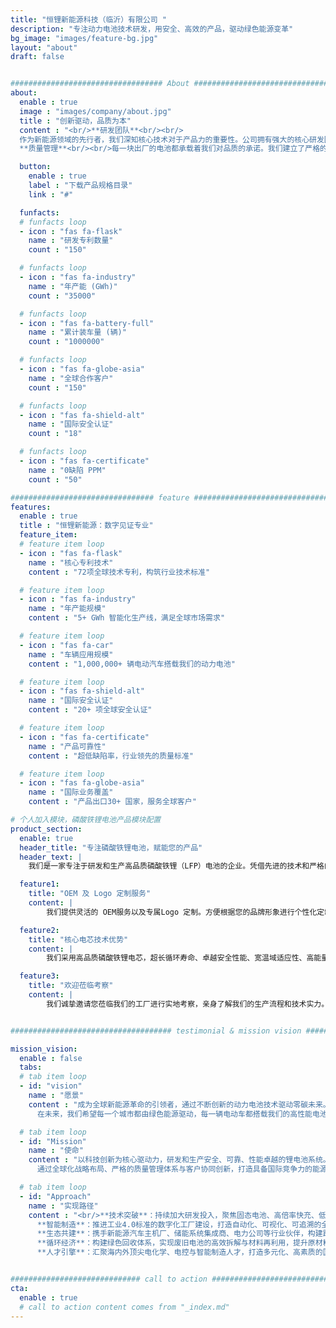 ```yaml
---
title: "恒锂新能源科技（临沂）有限公司 "
description: "专注动力电池技术研发，用安全、高效的产品，驱动绿色能源变革"
bg_image: "images/feature-bg.jpg"
layout: "about"
draft: false


################################## About #####################################
about:
  enable : true
  image : "images/company/about.jpg"
  title : "创新驱动，品质为本"
  content : "<br/>**研发团队**<br/><br/>
  作为新能源领域的先行者，我们深知核心技术对于产品力的重要性。公司拥有强大的核心研发团队，汇聚行业顶尖专家，致力于锂电池前沿技术的探索与创新。我们凭借自主知识产权和多项专利技术，确保产品始终走在行业前沿<br/><br/>
  **质量管理**<br/><br/>每一块出厂的电池都承载着我们对品质的承诺。我们建立了严格的质量管理体系，从原材料采购、电芯筛选到生产组装，再到出厂前的多重检测，每一步都精益求精，确保为您提供性能卓越、安全可靠的高品质电池产品。"

  button:
    enable : true
    label : "下载产品规格目录"
    link : "#"

  funfacts:
  # funfacts loop
  - icon : "fas fa-flask"
    name : "研发专利数量"
    count : "150"

  # funfacts loop
  - icon : "fas fa-industry"
    name : "年产能 (GWh)"
    count : "35000"

  # funfacts loop
  - icon : "fas fa-battery-full"
    name : "累计装车量 (辆)"
    count : "1000000"

  # funfacts loop
  - icon : "fas fa-globe-asia"
    name : "全球合作客户"
    count : "150"

  # funfacts loop
  - icon : "fas fa-shield-alt"
    name : "国际安全认证"
    count : "18"

  # funfacts loop
  - icon : "fas fa-certificate"
    name : "0缺陷 PPM"
    count : "50"

################################ feature #####################################
features:
  enable : true
  title : "恒锂新能源：数字见证专业"
  feature_item:
  # feature item loop
  - icon : "fas fa-flask"
    name : "核心专利技术"
    content : "72项全球技术专利，构筑行业技术标准"

  # feature item loop
  - icon : "fas fa-industry"
    name : "年产能规模"
    content : "5+ GWh 智能化生产线，满足全球市场需求"

  # feature item loop
  - icon : "fas fa-car"
    name : "车辆应用规模"
    content : "1,000,000+ 辆电动汽车搭载我们的动力电池"

  # feature item loop
  - icon : "fas fa-shield-alt"
    name : "国际安全认证"
    content : "20+ 项全球安全认证"

  # feature item loop
  - icon : "fas fa-certificate"
    name : "产品可靠性"
    content : "超低缺陷率，行业领先的质量标准"

  # feature item loop
  - icon : "fas fa-globe-asia"
    name : "国际业务覆盖"
    content : "产品出口30+ 国家，服务全球客户"

# 个人加入模块，磷酸铁锂电池产品模块配置
product_section:
  enable: true
  header_title: "专注磷酸铁锂电池，赋能您的产品"
  header_text: |
    我们是一家专注于研发和生产高品质磷酸铁锂（LFP）电池的企业。凭借先进的技术和严格的质量控制体系，我们致力于为各行业客户提供安全、可靠、长寿命的能源解决方案。

  feature1:
    title: "OEM 及 Logo 定制服务"
    content: |
        我们提供灵活的 OEM服务以及专属Logo 定制。方便根据您的品牌形象进行个性化定制。

  feature2:
    title: "核心电芯技术优势"
    content: |
        我们采用高品质磷酸铁锂电芯，超长循环寿命、卓越安全性能、宽温域适应性、高能量密度。

  feature3:
    title: "欢迎莅临考察"
    content: |
        我们诚挚邀请您莅临我们的工厂进行实地考察，亲身了解我们的生产流程和技术实力。


#################################### testimonial & mission vision #######################################

mission_vision:
  enable : false
  tabs:
  # tab item loop
  - id: "vision"
    name : "愿景"
    content : "成为全球新能源革命的引领者，通过不断创新的动力电池技术驱动零碳未来。我们立志打造一个绿色、智能、高效的能源世界，不仅为电动交通和智慧储能提供核心动力，更为地球生态修复和人类文明的可持续发展贡献力量。  
      在未来，我们希望每一个城市都由绿色能源驱动，每一辆电动车都搭载我们的高性能电池，每一个家庭都能接入安全、清洁、智能的储能系统。我们将以全球视野、技术为本，走在能源变革的前沿，推动从化石能源向可再生能源的深度转型，最终实现人类与自然的和谐共生。"

  # tab item loop
  - id: "Mission"
    name : "使命"
    content : "以科技创新为核心驱动力，研发和生产安全、可靠、性能卓越的锂电池系统。我们致力于为新能源汽车、工业储能、家庭储能等多元化场景提供高效、智能、绿色的能源解决方案。  
      通过全球化战略布局、严格的质量管理体系与客户协同创新，打造具备国际竞争力的能源品牌，助力交通电动化、能源低碳化、电网智能化的全球升级进程。我们的使命不仅是提供电力，更是推动世界向更环保、更可持续的方向前进。"

  # tab item loop
  - id: "Approach"
    name : "实现路径"
    content : "<br/>**技术突破**：持续加大研发投入，聚焦固态电池、高倍率快充、低温启动、热管理系统等关键技术，实现能量密度与安全性的双重跃升。<br>
      **智能制造**：推进工业4.0标准的数字化工厂建设，打造自动化、可视化、可追溯的全流程智能生产体系，从源头保障产品一致性与卓越品质。<br>
      **生态共建**：携手新能源汽车主机厂、储能系统集成商、电力公司等行业伙伴，构建跨产业协同的闭环生态链，推动产业共赢和技术融合发展。<br>
      **循环经济**：构建绿色回收体系，实现废旧电池的高效拆解与材料再利用，提升原材料利用率至95%以上，降低资源消耗，践行可持续发展承诺。<br>
      **人才引擎**：汇聚海内外顶尖电化学、电控与智能制造人才，打造多元化、高素质的国际化团队，通过持续激励与技术交流，保持创新活力与行业领先地位。"


############################# call to action #################################
cta:
  enable : true
  # call to action content comes from "_index.md"
---
```

